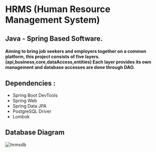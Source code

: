 # HRMS (Human Resource Management System)
## Java - Spring Based Software.
#### Aiming to bring job seekers and employers together on a common platform, this project consists of five layers. (api,business,core,dataAccess,entities) Each layer provides its own management and database accesses are done through DAO.
## Dependencies :
- Spring Boot DevTools
- Spring Web
- Spring Data JPA
- PostgreSQL Driver
- Lombok

## Database Diagram

![hrmsdb](https://user-images.githubusercontent.com/63816274/125101144-927f9e80-e0e2-11eb-9998-5208dee83c95.png)

